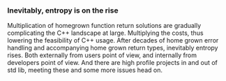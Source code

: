 ### Inevitably, entropy is on the rise

Multiplication of homegrown function return solutions are gradually complicating the C++ landscape at large. Multiplying the costs, thus lowering the feasibility of C++ usage. After decades of home grown error handling and accompanying home grown return types, inevitably entropy rises. Both externally from users point of view, and internally from developers point of view. And there are high profile projects in and out of std lib, meeting these and some more issues head on.
